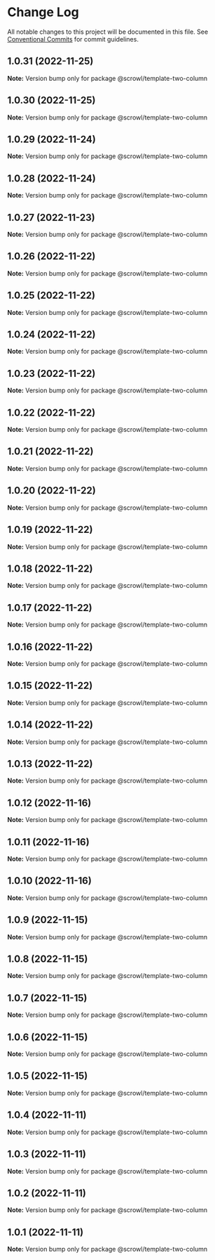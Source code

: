 # Change Log

All notable changes to this project will be documented in this file.
See [Conventional Commits](https://conventionalcommits.org) for commit guidelines.

## 1.0.31 (2022-11-25)

**Note:** Version bump only for package @scrowl/template-two-column





## 1.0.30 (2022-11-25)

**Note:** Version bump only for package @scrowl/template-two-column





## 1.0.29 (2022-11-24)

**Note:** Version bump only for package @scrowl/template-two-column





## 1.0.28 (2022-11-24)

**Note:** Version bump only for package @scrowl/template-two-column





## 1.0.27 (2022-11-23)

**Note:** Version bump only for package @scrowl/template-two-column





## 1.0.26 (2022-11-22)

**Note:** Version bump only for package @scrowl/template-two-column





## 1.0.25 (2022-11-22)

**Note:** Version bump only for package @scrowl/template-two-column





## 1.0.24 (2022-11-22)

**Note:** Version bump only for package @scrowl/template-two-column





## 1.0.23 (2022-11-22)

**Note:** Version bump only for package @scrowl/template-two-column





## 1.0.22 (2022-11-22)

**Note:** Version bump only for package @scrowl/template-two-column





## 1.0.21 (2022-11-22)

**Note:** Version bump only for package @scrowl/template-two-column





## 1.0.20 (2022-11-22)

**Note:** Version bump only for package @scrowl/template-two-column





## 1.0.19 (2022-11-22)

**Note:** Version bump only for package @scrowl/template-two-column





## 1.0.18 (2022-11-22)

**Note:** Version bump only for package @scrowl/template-two-column





## 1.0.17 (2022-11-22)

**Note:** Version bump only for package @scrowl/template-two-column





## 1.0.16 (2022-11-22)

**Note:** Version bump only for package @scrowl/template-two-column





## 1.0.15 (2022-11-22)

**Note:** Version bump only for package @scrowl/template-two-column





## 1.0.14 (2022-11-22)

**Note:** Version bump only for package @scrowl/template-two-column





## 1.0.13 (2022-11-22)

**Note:** Version bump only for package @scrowl/template-two-column





## 1.0.12 (2022-11-16)

**Note:** Version bump only for package @scrowl/template-two-column





## 1.0.11 (2022-11-16)

**Note:** Version bump only for package @scrowl/template-two-column





## 1.0.10 (2022-11-16)

**Note:** Version bump only for package @scrowl/template-two-column





## 1.0.9 (2022-11-15)

**Note:** Version bump only for package @scrowl/template-two-column





## 1.0.8 (2022-11-15)

**Note:** Version bump only for package @scrowl/template-two-column





## 1.0.7 (2022-11-15)

**Note:** Version bump only for package @scrowl/template-two-column





## 1.0.6 (2022-11-15)

**Note:** Version bump only for package @scrowl/template-two-column





## 1.0.5 (2022-11-15)

**Note:** Version bump only for package @scrowl/template-two-column





## 1.0.4 (2022-11-11)

**Note:** Version bump only for package @scrowl/template-two-column





## 1.0.3 (2022-11-11)

**Note:** Version bump only for package @scrowl/template-two-column





## 1.0.2 (2022-11-11)

**Note:** Version bump only for package @scrowl/template-two-column





## 1.0.1 (2022-11-11)

**Note:** Version bump only for package @scrowl/template-two-column
